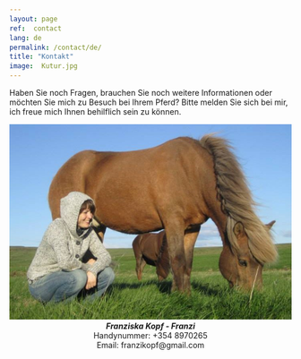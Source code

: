 ```yaml
---
layout: page
ref:  contact
lang: de
permalink: /contact/de/
title: "Kontakt"
image:  Kutur.jpg
---
```


Haben Sie noch Fragen, brauchen Sie noch weitere Informationen oder möchten Sie mich zu Besuch bei Ihrem Pferd? 
Bitte melden Sie sich bei mir, ich freue mich Ihnen behilflich sein zu können.
<center>
<a href="/images/Kutur.jpg" data-lightbox="Kutur" data-title="Kútur und ich">
  <img src="/images/Kutur_thumb.jpg" title="Kútur und ich">
</a>
</center>

<center>
<strong><i>Franziska Kopf - Franzi</i></strong>
</center>

<center>
Handynummer: +354 8970265
</center>

<center>
Email: franzikopf@gmail.com
</center>
